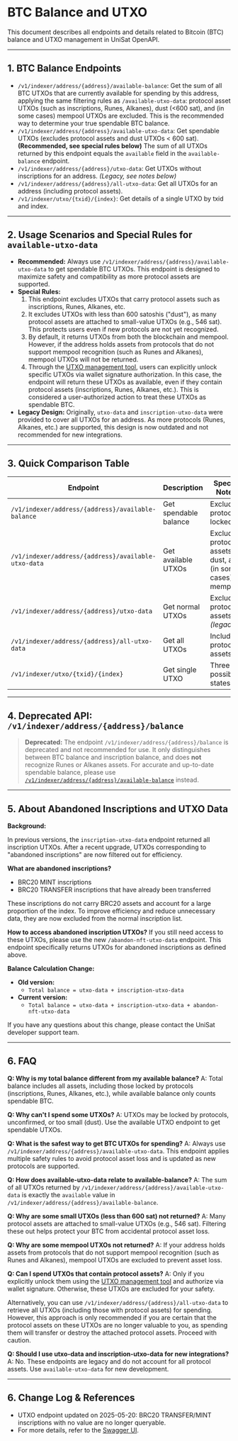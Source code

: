 # BTC Balance and UTXO

This document describes all endpoints and details related to Bitcoin (BTC) balance and UTXO management in UniSat OpenAPI.

---

## 1. BTC Balance Endpoints

- `/v1/indexer/address/{address}/available-balance`: Get the sum of all BTC UTXOs that are currently available for spending by this address, applying the same filtering rules as `/available-utxo-data`: protocol asset UTXOs (such as inscriptions, Runes, Alkanes), dust (<600 sat), and (in some cases) mempool UTXOs are excluded. This is the recommended way to determine your true spendable BTC balance.
- `/v1/indexer/address/{address}/available-utxo-data`: Get spendable UTXOs (excludes protocol assets and dust UTXOs < 600 sat). **(Recommended, see special rules below)** The sum of all UTXOs returned by this endpoint equals the `available` field in the `available-balance` endpoint.
- `/v1/indexer/address/{address}/utxo-data`: Get UTXOs without inscriptions for an address. *(Legacy, see notes below)*
- `/v1/indexer/address/{address}/all-utxo-data`: Get all UTXOs for an address (including protocol assets).
- `/v1/indexer/utxo/{txid}/{index}`: Get details of a single UTXO by txid and index.

---

## 2. Usage Scenarios and Special Rules for `available-utxo-data`

- **Recommended:** Always use `/v1/indexer/address/{address}/available-utxo-data` to get spendable BTC UTXOs. This endpoint is designed to maximize safety and compatibility as more protocol assets are supported.
- **Special Rules:**
  1. This endpoint excludes UTXOs that carry protocol assets such as inscriptions, Runes, Alkanes, etc.
  2. It excludes UTXOs with less than 600 satoshis ("dust"), as many protocol assets are attached to small-value UTXOs (e.g., 546 sat). This protects users even if new protocols are not yet recognized.
  3. By default, it returns UTXOs from both the blockchain and mempool. However, if the address holds assets from protocols that do not support mempool recognition (such as Runes and Alkanes), mempool UTXOs will not be returned.
  4. Through the [UTXO management tool](https://unisat.io/utxo), users can explicitly unlock specific UTXOs via wallet signature authorization. In this case, the endpoint will return these UTXOs as available, even if they contain protocol assets (inscriptions, Runes, Alkanes, etc.). This is considered a user-authorized action to treat these UTXOs as spendable BTC.
- **Legacy Design:** Originally, `utxo-data` and `inscription-utxo-data` were provided to cover all UTXOs for an address. As more protocols (Runes, Alkanes, etc.) are supported, this design is now outdated and not recommended for new integrations.

---

## 3. Quick Comparison Table

| Endpoint | Description | Special Notes |
|----------|-------------|--------------|
| `/v1/indexer/address/{address}/available-balance` | Get spendable balance | Excludes protocol-locked |
| `/v1/indexer/address/{address}/available-utxo-data` | Get available UTXOs | Excludes protocol assets, dust, and (in some cases) mempool |
| `/v1/indexer/address/{address}/utxo-data` | Get normal UTXOs | Excludes protocol assets *(legacy)* |
| `/v1/indexer/address/{address}/all-utxo-data` | Get all UTXOs | Includes protocol assets |
| `/v1/indexer/utxo/{txid}/{index}` | Get single UTXO | Three possible states |

---

## 4. Deprecated API: `/v1/indexer/address/{address}/balance`

> **Deprecated:**
> The endpoint `/v1/indexer/address/{address}/balance` is deprecated and not recommended for use.
> It only distinguishes between BTC balance and inscription balance, and does **not** recognize Runes or Alkanes assets.
> For accurate and up-to-date spendable balance, please use [`/v1/indexer/address/{address}/available-balance`](#) instead.

---

## 5. About Abandoned Inscriptions and UTXO Data

**Background:**

In previous versions, the `inscription-utxo-data` endpoint returned all inscription UTXOs. After a recent upgrade, UTXOs corresponding to "abandoned inscriptions" are now filtered out for efficiency.

**What are abandoned inscriptions?**
- BRC20 MINT inscriptions
- BRC20 TRANSFER inscriptions that have already been transferred

These inscriptions do not carry BRC20 assets and account for a large proportion of the index. To improve efficiency and reduce unnecessary data, they are now excluded from the normal inscription list.

**How to access abandoned inscription UTXOs?**
If you still need access to these UTXOs, please use the new `/abandon-nft-utxo-data` endpoint. This endpoint specifically returns UTXOs for abandoned inscriptions as defined above.

**Balance Calculation Change:**
- **Old version:**
  - `Total balance = utxo-data + inscription-utxo-data`
- **Current version:**
  - `Total balance = utxo-data + inscription-utxo-data + abandon-nft-utxo-data`

If you have any questions about this change, please contact the UniSat developer support team.

---

## 6. FAQ

**Q: Why is my total balance different from my available balance?**
A: Total balance includes all assets, including those locked by protocols (inscriptions, Runes, Alkanes, etc.), while available balance only counts spendable BTC.

**Q: Why can't I spend some UTXOs?**
A: UTXOs may be locked by protocols, unconfirmed, or too small (dust). Use the available UTXO endpoint to get spendable UTXOs.

**Q: What is the safest way to get BTC UTXOs for spending?**
A: Always use `/v1/indexer/address/{address}/available-utxo-data`. This endpoint applies multiple safety rules to avoid protocol asset loss and is updated as new protocols are supported.

**Q: How does available-utxo-data relate to available-balance?**
A: The sum of all UTXOs returned by `/v1/indexer/address/{address}/available-utxo-data` is exactly the `available` value in `/v1/indexer/address/{address}/available-balance`.

**Q: Why are some small UTXOs (less than 600 sat) not returned?**
A: Many protocol assets are attached to small-value UTXOs (e.g., 546 sat). Filtering these out helps protect your BTC from accidental protocol asset loss.

**Q: Why are some mempool UTXOs not returned?**
A: If your address holds assets from protocols that do not support mempool recognition (such as Runes and Alkanes), mempool UTXOs are excluded to prevent asset loss.

**Q: Can I spend UTXOs that contain protocol assets?**
A: Only if you explicitly unlock them using the [UTXO management tool](https://unisat.io/utxo) and authorize via wallet signature. Otherwise, these UTXOs are excluded for your safety.

Alternatively, you can use `/v1/indexer/address/{address}/all-utxo-data` to retrieve all UTXOs (including those with protocol assets) for spending. However, this approach is only recommended if you are certain that the protocol assets on these UTXOs are no longer valuable to you, as spending them will transfer or destroy the attached protocol assets. Proceed with caution.

**Q: Should I use utxo-data and inscription-utxo-data for new integrations?**
A: No. These endpoints are legacy and do not account for all protocol assets. Use `available-utxo-data` for new development.


---

## 6. Change Log & References

- UTXO endpoint updated on 2025-05-20: BRC20 TRANSFER/MINT inscriptions with no value are no longer queryable.
- For more details, refer to the [Swagger UI](https://open-api.unisat.io/#/). 